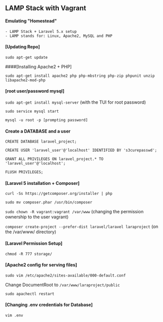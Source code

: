 ## LAMP Stack with Vagrant

#### Emulating "Homestead"

    - LAMP Stack + Laravel 5.x setup
    - LAMP stands for: Linux, Apache2, MySQL and PHP

#### [Updating Repo]

  `sudo apt-get update`

####[Installing Apache2 + PHP]

  `sudo apt-get install apache2 php php-mbstring php-zip phpunit unzip libapache2-mod-php`

#### [root user/password mysql]

  `sudo apt-get install mysql-server` (with the TUI for root password)

  `sudo service mysql start`

  `mysql -u root -p [prompting password]`


#### Create a DATABASE and a user

  `CREATE DATABASE laravel_project;`

  `CREATE USER 'laravel_user'@'localhost' IDENTIFIED BY 's3curepasswd';`

  `GRANT ALL PRIVILEGES ON laravel_project.* TO 'laravel_user'@'localhost';`

  `FLUSH PRIVILEGES;`


#### [Laravel 5 installation + Composer]

  `curl -Ss https://getcomposer.org/installer | php`

  `sudo mv composer.phar /usr/bin/composer`

  `sudo chown -R vagrant:vagrant /var/www` (changing the permission ownership to the user vagrant)

  `composer create-project --prefer-dist laravel/laravel laraproject` (on the /var/www/ directory)


#### [Laravel Permission Setup]

  `chmod -R 777 storage/`

#### [Apache2 config for serving files]

  `sudo vim /etc/apache2/sites-available/000-default.conf`

  Change DocumentRoot to `/var/www/laraproject/public`

  `sudo apachectl restart`

#### [Changing .env credentials for Database]

  `vim .env`
